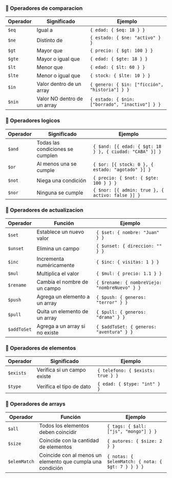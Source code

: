 ### 📍 Operadores de comparacion

| Operador | Significado                 | Ejemplo                                         |
| -------- | --------------------------- | ----------------------------------------------- |
| `$eq`    | Igual a                     | `{ edad: { $eq: 18 } }`                         |
| `$ne`    | Distinto de                 | `{ estado: { $ne: "activo" } }`                 |
| `$gt`    | Mayor que                   | `{ precio: { $gt: 100 } }`                      |
| `$gte`   | Mayor o igual que           | `{ edad: { $gte: 18 } }`                        |
| `$lt`    | Menor que                   | `{ edad: { $lt: 60 } }`                         |
| `$lte`   | Menor o igual que           | `{ stock: { $lte: 10 } }`                       |
| `$in`    | Valor dentro de un array    | `{ genero: { $in: ["ficción", "historia"] } }`  |
| `$nin`   | Valor NO dentro de un array | `{ estado: { $nin: ["borrado", "inactivo"] } }` |

### 📍 Operadores logicos

| Operador | Significado                      | Ejemplo                                                 |
| -------- | -------------------------------- | ------------------------------------------------------- |
| `$and`   | Todas las condiciones se cumplen | `{ $and: [{ edad: { $gt: 18 } }, { ciudad: "CABA" }] }` |
| `$or`    | Al menos una se cumple           | `{ $or: [{ stock: 0 }, { estado: "agotado" }] }`        |
| `$not`   | Niega una condición              | `{ precio: { $not: { $gte: 100 } } }`                   |
| `$nor`   | Ninguna se cumple                | `{ $nor: [{ admin: true }, { activo: false }] }`        |

### 📍 Operadores de actualizacion

| Operador    | Función                        | Ejemplo                                       |
| ----------- | ------------------------------ | --------------------------------------------- |
| `$set`      | Establece un nuevo valor       | `{ $set: { nombre: "Juan" } }`                |
| `$unset`    | Elimina un campo               | `{ $unset: { direccion: "" } }`               |
| `$inc`      | Incrementa numéricamente       | `{ $inc: { visitas: 1 } }`                    |
| `$mul`      | Multiplica el valor            | `{ $mul: { precio: 1.1 } }`                   |
| `$rename`   | Cambia el nombre de un campo   | `{ $rename: { nombreViejo: "nombreNuevo" } }` |
| `$push`     | Agrega un elemento a un array  | `{ $push: { generos: "terror" } }`            |
| `$pull`     | Quita un elemento de un array  | `{ $pull: { generos: "drama" } }`             |
| `$addToSet` | Agrega a un array si no existe | `{ $addToSet: { generos: "aventura" } }`      |

### 📍 Operadores de elementos

| Operador  | Significado                 | Ejemplo                           |
| --------- | --------------------------- | --------------------------------- |
| `$exists` | Verifica si un campo existe | `{ telefono: { $exists: true } }` |
| `$type`   | Verifica el tipo de dato    | `{ edad: { $type: "int" } }`      |

### 📍 Operadores de arrays

| Operador     | Función                                                    | Ejemplo                                           |
| ------------ | ---------------------------------------------------------- | ------------------------------------------------- |
| `$all`       | Todos los elementos deben coincidir                        | `{ tags: { $all: ["js", "mongo"] } }`             |
| `$size`      | Coincide con la cantidad de elementos                      | `{ autores: { $size: 2 } }`                       |
| `$elemMatch` | Coincide con al menos un elemento que cumpla una condición | `{ notas: { $elemMatch: { nota: { $gt: 7 } } } }` |
